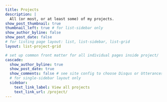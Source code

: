 ```yaml
---
title: Projects
description: |
  All (or most, or at least some) of my projects.
show_post_thumbnail: true
thumbnail_left: true # for list-sidebar only
show_author_byline: false
show_post_date: false
# for listing page layout: list, list-sidebar, list-grid
layout: list-project-grid

# set up common front matter for all individual pages inside project/
cascade:
  show_author_byline: true
  show_post_date: true
  show_comments: false # see site config to choose Disqus or Utterances
  # for single-sidebar layout only
  sidebar:
    text_link_label: View all projects
    text_link_url: /project/
---
```


